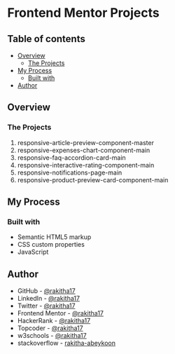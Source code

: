 # Frontend Mentor Projects

## Table of contents

+ [Overview](#overview)
  + [The Projects](#the-projects)
+ [My Process](#my-process)
  + [Built with](#built-with)
+ [Author](#author)

## Overview

### The Projects

1. responsive-article-preview-component-master
1. responsive-expenses-chart-component-main
1. responsive-faq-accordion-card-main
1. responsive-interactive-rating-component-main
1. responsive-notifications-page-main
1. responsive-product-preview-card-component-main

## My Process

### Built with

+ Semantic HTML5 markup
+ CSS custom properties
+ JavaScript

## Author

+ GitHub - [@rakitha17](https://github.com/rakitha17)
+ LinkedIn - [@rakitha17](https://www.linkedin.com/in/rakitha17/)
+ Twitter - [@rakitha17](https://twitter.com/rakitha17)
+ Frontend Mentor - [@rakitha17](https://www.frontendmentor.io/profile/rakitha17)
+ HackerRank - [@rakitha17](https://www.hackerrank.com/rakitha17)
+ Topcoder - [@rakitha17](https://profiles.topcoder.com/rakitha17)
+ w3schools - [@rakitha17](https://www.w3profile.com/rakitha17)
+ stackoverflow - [rakitha-abeykoon](https://stackoverflow.com/users/21536253/rakitha-abeykoon?tab=profile)